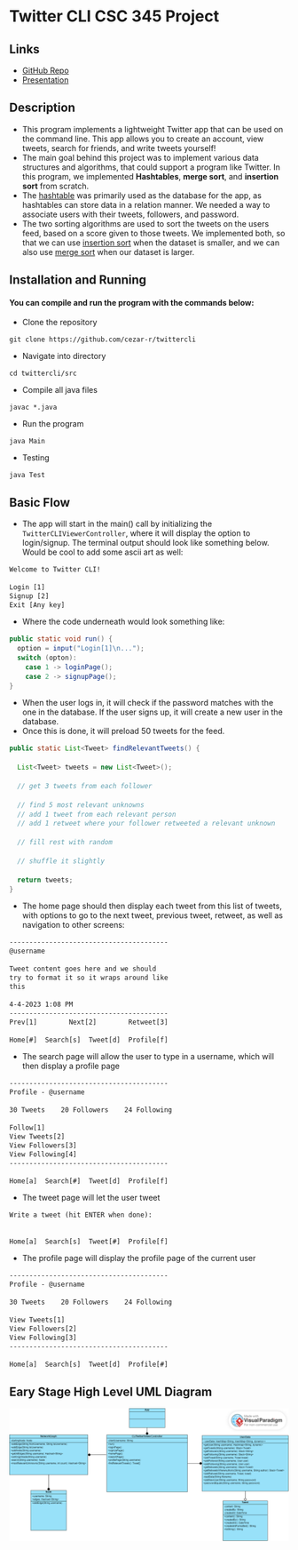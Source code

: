 # Twitter CLI CSC 345 Project

## Links
- [GitHub Repo](https://github.com/cezar-r/twittercli)
- [Presentation](https://www.youtube.com/watch?v=4Qp148yHDYk)

## Description
- This program implements a lightweight Twitter app that can be used on the command line. This app allows you to create an account, view tweets, search for friends, and write tweets yourself!
- The main goal behind this project was to implement various data structures and algorithms, that could support a program like Twitter. In this program, we implemented **Hashtables**, **merge sort**, and **insertion sort** from scratch.
- The [hashtable](https://github.com/cezar-r/twittercli/blob/main/src/HashTable.java) was primarily used as the database for the app, as hashtables can store data in a relation manner. We needed a way to associate users with their tweets, followers, and password.
- The two sorting algorithms are used to sort the tweets on the users feed, based on a score given to those tweets. We implemented both, so that we can use [insertion sort](https://github.com/cezar-r/twittercli/blob/main/src/CoupleSorting.java#L32) when the dataset is smaller, and we can also use [merge sort](https://github.com/cezar-r/twittercli/blob/main/src/CoupleSorting.java#L53) when our dataset is larger.

## Installation and Running
#### You can compile and run the program with the commands below:
- Clone the repository
```
git clone https://github.com/cezar-r/twittercli
```
- Navigate into directory
```
cd twittercli/src
```
- Compile all java files
```
javac *.java
```
- Run the program
```
java Main
```
- Testing
```
java Test
```

## Basic Flow 

- The app will start in the main() call by initializing the `TwitterCLIViewerController`, where it will display the option to login/signup. The terminal output should look like something below. Would be cool to add some ascii art as well:

```
Welcome to Twitter CLI!

Login [1]
Signup [2]
Exit [Any key]
```
- Where the code underneath would look something like:

```java
public static void run() {
  option = input("Login[1]\n...");
  switch (opton):
    case 1 -> loginPage();
    case 2 -> signupPage();
}
```

- When the user logs in, it will check if the password matches with the one in the database. If the user signs up, it will create a new user in the database. 
- Once this is done, it will preload 50 tweets for the feed.

```java
public static List<Tweet> findRelevantTweets() {

  List<Tweet> tweets = new List<Tweet>();

  // get 3 tweets from each follower
  
  // find 5 most relevant unknowns
  // add 1 tweet from each relevant person
  // add 1 retweet where your follower retweeted a relevant unknown 
  
  // fill rest with random
  
  // shuffle it slightly
  
  return tweets;
}
```

- The home page should then display each tweet from this list of tweets, with options to go to the next tweet, previous tweet, retweet, as well as navigation to other screens:
```
----------------------------------------
@username

Tweet content goes here and we should 
try to format it so it wraps around like
this

4-4-2023 1:08 PM
----------------------------------------
Prev[1]        Next[2]        Retweet[3]

Home[#]  Search[s]  Tweet[d]  Profile[f]
```

- The search page will allow the user to type in a username, which will then display a profile page
```
----------------------------------------
Profile - @username

30 Tweets    20 Followers    24 Following

Follow[1]
View Tweets[2]
View Followers[3]
View Following[4]
----------------------------------------

Home[a]  Search[#]  Tweet[d]  Profile[f]
```

- The tweet page will let the user tweet 
```
Write a tweet (hit ENTER when done):


Home[a]  Search[s]  Tweet[#]  Profile[f]
```

- The profile page will display the profile page of the current user
```
----------------------------------------
Profile - @username

30 Tweets    20 Followers    24 Following

View Tweets[1]
View Followers[2]
View Following[3]
----------------------------------------

Home[a]  Search[s]  Tweet[d]  Profile[#]
```

## Eary Stage High Level UML Diagram
<img src = "https://github.com/cezar-r/twittercli/blob/main/Untitled.png">

